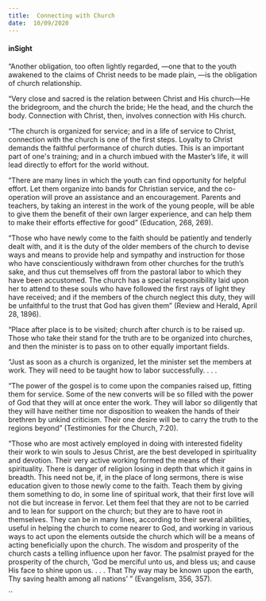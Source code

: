 ```yaml
---
title:  Connecting with Church
date:  10/09/2020
---
```


#### inSight

“Another obligation, too often lightly regarded, —one that to the youth awakened to the claims of Christ needs to be made plain, —is the obligation of church relationship.

“Very close and sacred is the relation between Christ and His church—He the bridegroom, and the church the bride; He the head, and the church the body. Connection with Christ, then, involves connection with His church.

“The church is organized for service; and in a life of service to Christ, connection with the church is one of the first steps. Loyalty to Christ demands the faithful performance of church duties. This is an important part of one's training; and in a church imbued with the Master’s life, it will lead directly to effort for the world without.

“There are many lines in which the youth can find opportunity for helpful effort. Let them organize into bands for Christian service, and the co-operation will prove an assistance and an encouragement. Parents and teachers, by taking an interest in the work of the young people, will be able to give them the benefit of their own larger experience, and can help them to make their efforts effective for good” (Education, 268, 269).

“Those who have newly come to the faith should be patiently and tenderly dealt with, and it is the duty of the older members of the church to devise ways and means to provide help and sympathy and instruction for those who have conscientiously withdrawn from other churches for the truth’s sake, and thus cut themselves off from the pastoral labor to which they have been accustomed. The church has a special responsibility laid upon her to attend to these souls who have followed the first rays of light they have received; and if the members of the church neglect this duty, they will be unfaithful to the trust that God has given them” (Review and Herald, April 28, 1896).

“Place after place is to be visited; church after church is to be raised up. Those who take their stand for the truth are to be organized into churches, and then the minister is to pass on to other equally important fields.

“Just as soon as a church is organized, let the minister set the members at work. They will need to be taught how to labor successfully. . . .

“The power of the gospel is to come upon the companies raised up, fitting them for service. Some of the new converts will be so filled with the power of God that they will at once enter the work. They will labor so diligently that they will have neither time nor disposition to weaken the hands of their brethren by unkind criticism. Their one desire will be to carry the truth to the regions beyond” (Testimonies for the Church, 7:20).

“Those who are most actively employed in doing with interested fidelity their work to win souls to Jesus Christ, are the best developed in spirituality and devotion. Their very active working formed the means of their spirituality. There is danger of religion losing in depth that which it gains in breadth. This need not be, if, in the place of long sermons, there is wise education given to those newly come to the faith. Teach them by giving them something to do, in some line of spiritual work, that their first love will not die but increase in fervor. Let them feel that they are not to be carried and to lean for support on the church; but they are to have root in themselves. They can be in many lines, according to their several abilities, useful in helping the church to come nearer to God, and working in various ways to act upon the elements outside the church which will be a means of acting beneficially upon the church. The wisdom and prosperity of the church casts a telling influence upon her favor. The psalmist prayed for the prosperity of the church, ‘God be merciful unto us, and bless us; and cause His face to shine upon us. . . . That Thy way may be known upon the earth, Thy saving health among all nations’ ” (Evangelism, 356, 357).

``